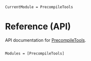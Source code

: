 ```@meta
CurrentModule = PrecompileTools
```

# Reference (API)

API documentation for [PrecompileTools](https://github.com/JuliaLang/PrecompileTools.jl).

```@index
```

```@autodocs
Modules = [PrecompileTools]
```
